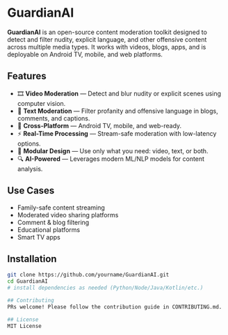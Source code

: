 # GuardianAI

**GuardianAI** is an open-source content moderation toolkit designed to detect and filter nudity, explicit language, and other offensive content across multiple media types. It works with videos, blogs, apps, and is deployable on Android TV, mobile, and web platforms.

## Features

- 🎞️ **Video Moderation** — Detect and blur nudity or explicit scenes using computer vision.
- 📝 **Text Moderation** — Filter profanity and offensive language in blogs, comments, and captions.
- 📱 **Cross-Platform** — Android TV, mobile, and web-ready.
- ⚡ **Real-Time Processing** — Stream-safe moderation with low-latency options.
- 🔌 **Modular Design** — Use only what you need: video, text, or both.
- 🔍 **AI-Powered** — Leverages modern ML/NLP models for content analysis.

## Use Cases

- Family-safe content streaming  
- Moderated video sharing platforms  
- Comment & blog filtering  
- Educational platforms  
- Smart TV apps  

## Installation

```bash
git clone https://github.com/yourname/GuardianAI.git
cd GuardianAI
# install dependencies as needed (Python/Node/Java/Kotlin/etc.)

## Contributing
PRs welcome! Please follow the contribution guide in CONTRIBUTING.md.

## License
MIT License

